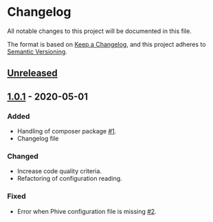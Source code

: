 # Changelog
All notable changes to this project will be documented in this file.

The format is based on [Keep a Changelog](https://keepachangelog.com/en/1.0.0/),
and this project adheres to [Semantic Versioning](https://semver.org/spec/v2.0.0.html).

## [Unreleased]

## [1.0.1] - 2020-05-01
### Added
- Handling of composer package [#1](https://github.com/MacFJA/composer-phar-bin/issues/1).
- Changelog file

### Changed
- Increase code quality criteria.
- Refactoring of configuration reading.

### Fixed
- Error when Phive configuration file is missing [#2](https://github.com/MacFJA/composer-phar-bin/issues/2).

[Unreleased]: https://github.com/MacFJA/composer-phar-bin/compare/1.0.1...HEAD
[1.0.1]: https://github.com/MacFJA/composer-phar-bin/compare/1.0.0...1.0.1